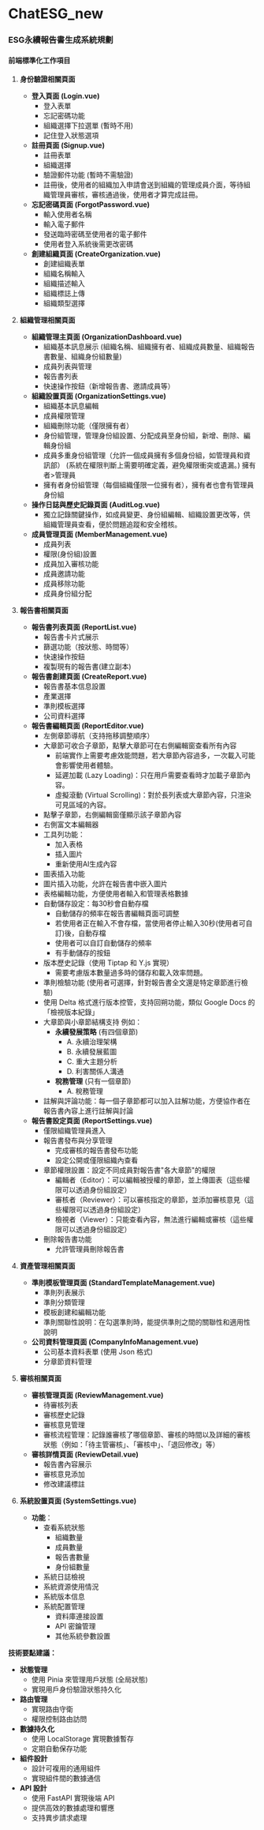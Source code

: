 # ChatESG_new

### ESG永續報告書生成系統規劃

#### 前端標準化工作項目

1. **身份驗證相關頁面**
   - **登入頁面 (Login.vue)**
     - 登入表單
     - 忘記密碼功能
     - 組織選擇下拉選單 (暫時不用)
     - 記住登入狀態選項
   - **註冊頁面 (Signup.vue)**
     - 註冊表單
     - 組織選擇
     - 驗證郵件功能 (暫時不需驗證)
     - 註冊後，使用者的組織加入申請會送到組織的管理成員介面，等待組織管理員審核，審核通過後，使用者才算完成註冊。
   - **忘記密碼頁面 (ForgotPassword.vue)**
     - 輸入使用者名稱
     - 輸入電子郵件
     - 發送臨時密碼至使用者的電子郵件
     - 使用者登入系統後需更改密碼
   - **創建組織頁面 (CreateOrganization.vue)**
     - 創建組織表單
     - 組織名稱輸入
     - 組織描述輸入
     - 組織標誌上傳
     - 組織類型選擇

2. **組織管理相關頁面**
   - **組織管理主頁面 (OrganizationDashboard.vue)**
     - 組織基本訊息展示 (組織名稱、組織擁有者、組織成員數量、組織報告書數量、組織身份組數量)
     - 成員列表與管理
     - 報告書列表
     - 快速操作按鈕（新增報告書、邀請成員等）
   - **組織設置頁面 (OrganizationSettings.vue)**
     - 組織基本訊息編輯
     - 成員權限管理
     - 組織刪除功能（僅限擁有者）
     - 身份組管理，管理身份組設置、分配成員至身份組，新增、刪除、編輯身份組
     - 成員多重身份組管理（允許一個成員擁有多個身份組，如管理員和資訊部） (系統在權限判斷上需要明確定義，避免權限衝突或遺漏。) 擁有者>管理員
     - 擁有者身份組管理（每個組織僅限一位擁有者），擁有者也會有管理員身份組
   - **操作日誌與歷史記錄頁面 (AuditLog.vue)**
     - 獨立記錄關鍵操作，如成員變更、身份組編輯、組織設置更改等，供組織管理員查看，便於問題追蹤和安全稽核。
   - **成員管理頁面 (MemberManagement.vue)**
     - 成員列表
     - 權限(身份組)設置
     - 成員加入審核功能
     - 成員邀請功能
     - 成員移除功能
     - 成員身份組分配

3. **報告書相關頁面**
   - **報告書列表頁面 (ReportList.vue)**
     - 報告書卡片式展示
     - 篩選功能（按狀態、時間等）
     - 快速操作按鈕
     - 複製現有的報告書(建立副本)
   - **報告書創建頁面 (CreateReport.vue)**
     - 報告書基本信息設置
     - 產業選擇
     - 準則模板選擇
     - 公司資料選擇
   - **報告書編輯頁面 (ReportEditor.vue)**
     - 左側章節導航（支持拖移調整順序）
     - 大章節可收合子章節，點擊大章節可在右側編輯窗查看所有內容
       - 前端實作上需要考慮效能問題，若大章節內容過多，一次載入可能會影響使用者體驗。
       - 延遲加載 (Lazy Loading)：只在用戶需要查看時才加載子章節內容。
       - 虛擬滾動 (Virtual Scrolling)：對於長列表或大章節內容，只渲染可見區域的內容。
     - 點擊子章節，右側編輯窗僅顯示該子章節內容
     - 右側富文本編輯器
     - 工具列功能：
       - 加入表格
       - 插入圖片
       - 重新使用AI生成內容
     - 圖表插入功能
     - 圖片插入功能，允許在報告書中嵌入圖片
     - 表格編輯功能，方便使用者輸入和管理表格數據
     - 自動儲存設定：每30秒會自動存檔
       - 自動儲存的頻率在報告書編輯頁面可調整
       - 若使用者正在輸入不會存檔，當使用者停止輸入30秒(使用者可自訂)後，自動存檔
       - 使用者可以自訂自動儲存的頻率
       - 有手動儲存的按鈕
     - 版本歷史記錄（使用 Tiptap 和 Y.js 實現）
       - 需要考慮版本數量過多時的儲存和載入效率問題。
     - 準則檢驗功能 (使用者可選擇，針對報告書全文還是特定章節進行檢驗)
     - 使用 Delta 格式進行版本控管，支持回朔功能，類似 Google Docs 的「檢視版本紀錄」
     - 大章節與小章節結構支持
     例如：
       - **永續發展策略** (有四個章節)
         - A. 永續治理架構
         - B. 永續發展藍圖
         - C. 重大主題分析
         - D. 利害關係人溝通
       - **稅務管理** (只有一個章節)
         - A. 稅務管理
     - 註解與評論功能：每一個子章節都可以加入註解功能，方便協作者在報告書內容上進行註解與討論
   - **報告書設定頁面 (ReportSettings.vue)**
     - 僅限組織管理員進入
     - 報告書發布與分享管理
       - 完成審核的報告書發布功能
       - 設定公開或僅限組織內查看
     - 章節權限設置：設定不同成員對報告書"各大章節"的權限
       - 編輯者（Editor）：可以編輯被授權的章節，並上傳圖表（這些權限可以透過身份組設定）
       - 審核者（Reviewer）：可以審核指定的章節，並添加審核意見（這些權限可以透過身份組設定）
       - 檢視者（Viewer）：只能查看內容，無法進行編輯或審核（這些權限可以透過身份組設定）
     - 刪除報告書功能
       - 允許管理員刪除報告書

4. **資產管理相關頁面**
   - **準則模板管理頁面 (StandardTemplateManagement.vue)**
     - 準則列表展示
     - 準則分類管理
     - 模板創建和編輯功能
     - 準則關聯性說明：在勾選準則時，能提供準則之間的關聯性和適用性說明
   - **公司資料管理頁面 (CompanyInfoManagement.vue)**
     - 公司基本資料表單 (使用 Json 格式)
     - 分章節資料管理

5. **審核相關頁面**
   - **審核管理頁面 (ReviewManagement.vue)**
     - 待審核列表
     - 審核歷史記錄
     - 審核意見管理
     - 審核流程管理：記錄誰審核了哪個章節、審核的時間以及詳細的審核狀態（例如：「待主管審核」、「審核中」、「退回修改」等）
   - **審核詳情頁面 (ReviewDetail.vue)**
     - 報告書內容展示
     - 審核意見添加
     - 修改建議標註

6. **系統設置頁面 (SystemSettings.vue)**
   - **功能**：
     - 查看系統狀態
       - 組織數量
       - 成員數量
       - 報告書數量
       - 身份組數量
     - 系統日誌檢視
     - 系統資源使用情況
     - 系統版本信息
     - 系統配置管理
       - 資料庫連接設置
       - API 密鑰管理
       - 其他系統參數設置


**技術要點建議：**
- **狀態管理**
  - 使用 Pinia 來管理用戶狀態 (全局狀態)
  - 實現用戶身份驗證狀態持久化
- **路由管理**
  - 實現路由守衛
  - 權限控制路由訪問
- **數據持久化**
  - 使用 LocalStorage 實現數據暫存
  - 定期自動保存功能
- **組件設計**
  - 設計可複用的通用組件
  - 實現組件間的數據通信
- **API 設計**
  - 使用 FastAPI 實現後端 API
  - 提供高效的數據處理和響應
  - 支持異步請求處理


<!-- 1. **建立組織介面**

   - **功能**：
     - 建立組織
     - 組織人員新增刪除
     - 組織人員權限(身份組)

2. **建立報告書介面**

   - **功能**：
     - 選擇產業
     - 輸入報告書名稱
     - 選擇組織

3. **建立準則模板**

   - **功能**：
     - 準則模板名稱

4. **公司資訊輸入介面**

   - **要求**：
     - 使用章節進行區分
     - 每一章節使用獨立頁面以避免該頁面擠在一起帶來亂七八糟
     - 提供範例功能以便使用者參考輸入
     - 即時存檔能力：確保在瀏覽器關閉或中斷時不會丟失資料
     - 可視化進度條：顯示使用者的寫作進度

5. **生成設定介面**

   - **要求**：
     - 選擇要帶入哪一個分公司的資料
     - 設定需要生成的章節（自訂模板）或直接快速生成

6. **生成編輯介面**

   - **功能要求**：
     - [準則檢驗]：確保每段內容符合相關準則
     - [左邊章節導覽列，右邊內容編輯器]：
       - 左邊章節可以拖動調整位置
       - 章節鎖定
       - 右邊內容，要注意圖表的擺放位置
     - 能超連結或彈出視窗，直接跳至公司資訊頁面
     - 歷史紀錄功能（版本管理）
     - 提供圖表模板和範例
     - 提供生成圖表和新增圖表功能
     - 即時存檔：確保瀏覽器關閉或中斷時不會丟失資料
     - 權限管理：自行選擇要使用哪條法規檢驗報告書

7. **審核系統**

   - **要求**：
     - 審核完成后，報告書輸入唯讀狀態
     - 可查看編輯紀錄

8. **報告書的權限管理介面**

   - **功能要求**：
     - 管理該份報告書何人可以進行編輯，能夠編輯的內容
     - 每個章節可分別設定檢視和編輯權限 -->